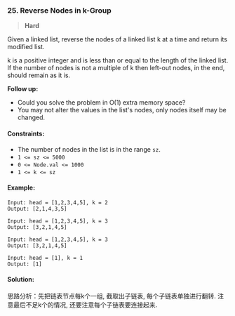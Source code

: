 ### 25. Reverse Nodes in k-Group

> **Hard**

Given a linked list, reverse the nodes of a linked list k at a time and return its modified list.

k is a positive integer and is less than or equal to the length of the linked list. If the number of nodes is not a multiple of k then left-out nodes, in the end, should remain as it is.

**Follow up:**

* Could you solve the problem in O(1) extra memory space?
* You may not alter the values in the list's nodes, only nodes itself may be changed.

#### Constraints:

* The number of nodes in the list is in the range `sz`.
* `1 <= sz <= 5000`
* `0 <= Node.val <= 1000`
* `1 <= k <= sz`

#### Example:
```
Input: head = [1,2,3,4,5], k = 2
Output: [2,1,4,3,5]
```

```
Input: head = [1,2,3,4,5], k = 3
Output: [3,2,1,4,5]
```

```
Input: head = [1,2,3,4,5], k = 3
Output: [3,2,1,4,5]
```

```
Input: head = [1], k = 1
Output: [1]
```

#### Solution:

思路分析：先把链表节点每k个一组, 截取出子链表, 每个子链表单独进行翻转.
注意最后不足k个的情况, 还要注意每个子链表要连接起来.
